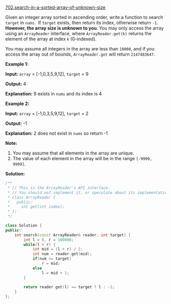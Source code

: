 [702.search-in-a-sorted-array-of-unknown-size](https://leetcode.com/problems/search-in-a-sorted-array-of-unknown-size/)  

Given an integer array sorted in ascending order, write a function to search `target` in `nums`.  If `target` exists, then return its index, otherwise return `-1`. **However, the array size is unknown to you**. You may only access the array using an `ArrayReader` interface, where `ArrayReader.get(k)` returns the element of the array at index `k` (0-indexed).

You may assume all integers in the array are less than `10000`, and if you access the array out of bounds, `ArrayReader.get` will return `2147483647`.

**Example 1:**

  
**Input:** `array` = \[-1,0,3,5,9,12\], `target` = 9
  
**Output:** 4
  
**Explanation:** 9 exists in `nums` and its index is 4
  

**Example 2:**

  
**Input:** `array` = \[-1,0,3,5,9,12\], `target` = 2
  
**Output:** -1
  
**Explanation:** 2 does not exist in `nums` so return -1

**Note:**

1.  You may assume that all elements in the array are unique.
2.  The value of each element in the array will be in the range `[-9999, 9999]`.  



**Solution:**  

```cpp
/**
 * // This is the ArrayReader's API interface.
 * // You should not implement it, or speculate about its implementation
 * class ArrayReader {
 *   public:
 *     int get(int index);
 * };
 */

class Solution {
public:
    int search(const ArrayReader& reader, int target) {
        int l = 0, r = 100000;
        while(l < r) {
            int mid = (l + r) / 2;
            int num = reader.get(mid);
            if(num >= target)
                r = mid;
            else
                l = mid + 1;
        }
        
        return reader.get(l) == target ? l : -1;
    }
};
```
      